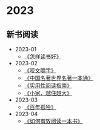 # 2023

## 新书阅读

  - 2023-01
    - [《怎样读书好》](/docs/read/《怎样读书好》.md)
  - 2023-02
    - [《咬文嚼字》](/docs/read/《咬文嚼字》.md)
    - [《中国名著世界名著一本通》](/docs/read/《中国名著世界名著一本通》.md)
    - [《实用性阅读指南》](/docs/read/《实用性阅读指南》.md)
    - [《小家，越住越大》](/docs/read/《小家，越住越大》.md)
  - 2023-03
    - [《百年孤独》](/docs/read/《百年孤独》.md)
  - 2023-04
    - [《如何有效阅读一本书》](/docs/read/《如何有效阅读一本书》.md)